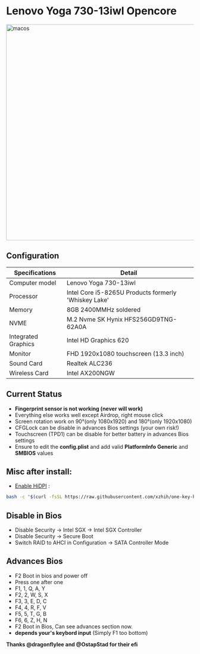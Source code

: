 # Lenovo Yoga 730-13iwl Opencore 
<img width="579" alt="macos" src="https://user-images.githubusercontent.com/40405226/187765495-da8a41a5-531f-4c6d-a06a-61c9cdbfbf46.png">

## Configuration

| Specifications | Detail                                                  |
| ------------------- | ------------------------------------------- |
| Computer model      | Lenovo Yoga 730-13iwl       |
| Processor           | Intel Core i5-8265U Products formerly 'Whiskey Lake'    |
| Memory              | 8GB 2400MMHz soldered |
| NVME                | M.2 Nvme SK Hynix HFS256GD9TNG-62A0A |
| Integrated Graphics | Intel HD Graphics 620                     |
| Monitor             | FHD 1920x1080 touchscreen (13.3 inch) |
| Sound Card          | Realtek ALC236           |
| Wireless Card       | Intel AX200NGW |


## Current Status

- **Fingerprint sensor is not working (never will work)**
- Everything else works well except Airdrop, right mouse click
- Screen rotation work on 90°(only 1080x1920) and 180°(only 1920x1080)
- CFGLock can be disable in advances Bios settings (your own risk!)
- Touchscreen (TPD1) can be disable for better battery in advances Bios settings
- Ensure to edit the **config.plist** and add valid  **PlatformInfo Generic** and **SMBIOS** values

## Misc after install:
- [Enable HiDPI](https://github.com/xzhih/one-key-hidpi) :
```bash
bash -c "$(curl -fsSL https://raw.githubusercontent.com/xzhih/one-key-hidpi/master/hidpi.sh)"
```

## Disable in Bios

- Disable Security -> Intel SGX -> Intel SGX Controller
- Disable Security -> Secure Boot
- Switch RAID to AHCI in Configuration -> SATA Controller Mode

## Advances Bios 
- F2 Boot in bios and power off
- Press one after one
- F1, 1, Q, A, Y
- F2, 2, W, S, X
- F3, 3, E, D, C
- F4, 4, R, F, V
- F5, 5, T, G, B
- F6, 6, Z, H, N
- F2 Boot in Bios, Can see advances section now.
- **depends your's keybord input** (Simply F1 too bottom)


**Thanks @dragonflylee and @OstapStad for their efi**
